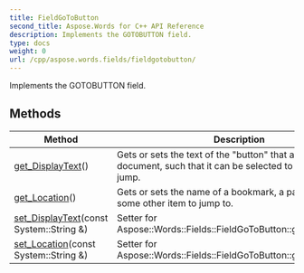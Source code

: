 ```yaml
---
title: FieldGoToButton
second_title: Aspose.Words for C++ API Reference
description: Implements the GOTOBUTTON field. 
type: docs
weight: 0
url: /cpp/aspose.words.fields/fieldgotobutton/
---
```


Implements the GOTOBUTTON field. 

## Methods

| Method | Description |
| --- | --- |
| [get_DisplayText](./get_displaytext/)() | Gets or sets the text of the "button" that appears in the document, such that it can be selected to activate the jump.  |
| [get_Location](./get_location/)() | Gets or sets the name of a bookmark, a page number, or some other item to jump to.  |
| [set_DisplayText](./set_displaytext/)(const System::String &) | Setter for Aspose::Words::Fields::FieldGoToButton::get_DisplayText.  |
| [set_Location](./set_location/)(const System::String &) | Setter for Aspose::Words::Fields::FieldGoToButton::get_Location.  |
